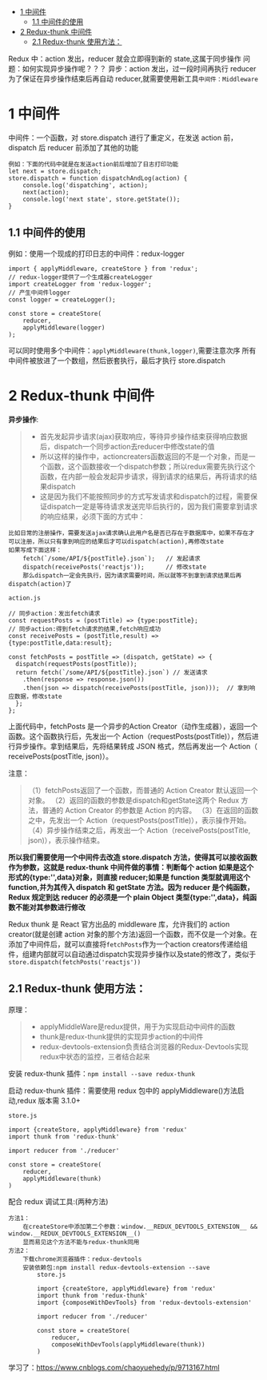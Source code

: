 <!-- TOC -->

- [1 中间件](#1-中间件)
  - [1.1 中间件的使用](#11-中间件的使用)
- [2 Redux-thunk 中间件](#2-redux-thunk-中间件)
  - [2.1 Redux-thunk 使用方法：](#21-redux-thunk-使用方法)

<!-- /TOC -->

Redux 中：action 发出，reducer 就会立即得到新的 state,这属于同步操作
问题：如何实现异步操作呢？？？ 异步：action 发出，过一段时间再执行 reducer
为了保证在异步操作结束后再自动 reducer,就需要使用新工具`中间件：Middleware`

# 1 中间件

中间件：一个函数，对 store.dispatch 进行了重定义，在发送 action 前，dispatch 后 reducer 前添加了其他的功能

    例如：下面的代码中就是在发送action前后增加了日志打印功能
    let next = store.dispatch;
    store.dispatch = function dispatchAndLog(action) {
        console.log('dispatching', action);
        next(action);
        console.log('next state', store.getState());
    }

## 1.1 中间件的使用

例如：使用一个现成的打印日志的中间件：redux-logger

    import { applyMiddleware, createStore } from 'redux';
    // redux-logger提供了一个生成器createLogger
    import createLogger from 'redux-logger';
    // 产生中间件logger
    const logger = createLogger();
    
    const store = createStore(
        reducer,
        applyMiddleware(logger)
    );

可以同时使用多个中间件：`applyMiddleware(thunk,logger)`,需要注意次序
所有中间件被放进了一个数组，然后嵌套执行，最后才执行 store.dispatch

# 2 Redux-thunk 中间件

**异步操作**:

> - 首先发起异步请求(ajax)获取响应，等待异步操作结束获得响应数据后，dispatch一个同步action去reducer中修改state的值
> - 所以这样的操作中，actioncreaters函数返回的不是一个对象，而是一个函数，这个函数接收一个dispatch参数；所以redux需要先执行这个函数，在内部一般会发起异步请求，得到请求的结果后，再将请求的结果dispatch
> - 这是因为我们不能按照同步的方式写发请求和dispatch的过程，需要保证dispatch一定是等待请求发送完毕后执行的，因为我们需要拿到请求的响应结果，必须下面的方式中：

    比如日常的注册操作，需要发送ajax请求确认此用户名是否已存在于数据库中，如果不存在才可以注册，所以只有拿到响应的结果后才可以dispatch(action),再修改state
    如果写成下面这样：
        fetch(`/some/API/${postTitle}.json`);   // 发起请求
        dispatch(receivePosts('reactjs'));      // 修改state
        那么dispatch一定会先执行，因为请求需要时间，所以就等不到拿到请求结果后再dispatch(action)了

```
action.js

// 同步action：发出fetch请求
const requestPosts = (postTitle) => {type:postTitle};
// 同步action:得到fetch请求的结果,fetch响应成功
const receivePosts = (postTitle,result) => {type:postTitle,data:result};

const fetchPosts = postTitle => (dispatch, getState) => {
  dispatch(requestPosts(postTitle));    
  return fetch(`/some/API/${postTitle}.json`) // 发送请求
    .then(response => response.json())  
    .then(json => dispatch(receivePosts(postTitle, json)));  // 拿到响应数据，修改state
  };
};
```

上面代码中，fetchPosts 是一个异步的Action Creator（动作生成器），返回一个函数。这个函数执行后，先发出一个 Action（requestPosts(postTitle)），然后进行异步操作。拿到结果后，先将结果转成 JSON 格式，然后再发出一个 Action（ receivePosts(postTitle, json)）。

注意：

> （1）fetchPosts返回了一个函数，而普通的 Action Creator 默认返回一个对象。
> （2）返回的函数的参数是dispatch和getState这两个 Redux 方法，普通的 Action Creator 的参数是 Action 的内容。
> （3）在返回的函数之中，先发出一个 Action（requestPosts(postTitle)），表示操作开始。
> （4）异步操作结束之后，再发出一个 Action（receivePosts(postTitle, json)），表示操作结束。

**所以我们需要使用一个中间件去改造 store.dispatch 方法，使得其可以接收函数作为参数，这就是 redux-thunk 中间件做的事情：判断每个 action 如果是这个形式的{type:'',data}对象，则直接 reducer;如果是 function 类型就调用这个 function,并为其传入 dispatch 和 getState 方法。因为 reducer 是个纯函数，Redux 规定到达 reducer 的必须是一个 plain Object 类型{type:'',data}，纯函数不能对其参数进行修改**

Redux thunk 是 React 官方出品的 middleware 库，允许我们的 action creator(就是创建 action 对象的那个方法)返回一个函数，而不仅是一个对象。在添加了中间件后，就可以直接将`fetchPosts`作为一个action creators传递给组件，组建内部就可以自动通过dispatch实现异步操作以及state的修改了，类似于`store.dispatch(fetchPosts('reactjs'))`

## 2.1 Redux-thunk 使用方法：

原理：

> - applyMiddleWare是redux提供，用于为实现启动中间件的函数
> - thunk是redux-thunk提供的实现异步action的中间件
> - redux-devtools-extension负责结合浏览器的Redux-Devtools实现redux中状态的监控，三者结合起来

安装 redux-thunk 插件：`npm install --save redux-thunk`

启动 redux-thunk 插件：需要使用 redux 包中的 applyMiddleware()方法启动,redux 版本需 3.1.0+

```
store.js

import {createStore, applyMiddleware} from 'redux'
import thunk from 'redux-thunk'

import reducer from './reducer'

const store = createStore(
    reducer,
    applyMiddleware(thunk)
)
```

配合 redux 调试工具:(两种方法)

    方法1：
        在createStore中添加第二个参数：window.__REDUX_DEVTOOLS_EXTENSION__ && window.__REDUX_DEVTOOLS_EXTENSION__()
        显而易见这个方法不能与redux-thunk同用
    方法2：
        下载chrome浏览器插件：redux-devtools
        安装依赖包:npm install redux-devtools-extension --save
            store.js
    
            import {createStore, applyMiddleware} from 'redux'
            import thunk from 'redux-thunk'
            import {composeWithDevTools} from 'redux-devtools-extension'
    
            import reducer from './reducer'
    
            const store = createStore(
                reducer,
                composeWithDevTools(applyMiddleware(thunk))
            )
            
    

学习了：https://www.cnblogs.com/chaoyuehedy/p/9713167.html
